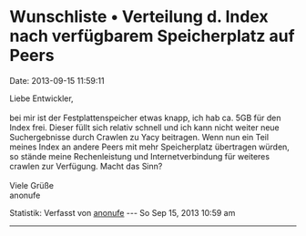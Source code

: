 Wunschliste • Verteilung d. Index nach verfügbarem Speicherplatz auf Peers
==========================================================================

Date: 2013-09-15 11:59:11

Liebe Entwickler,\
\
bei mir ist der Festplattenspeicher etwas knapp, ich hab ca. 5GB für den
Index frei. Dieser füllt sich relativ schnell und ich kann nicht weiter
neue Suchergebnisse durch Crawlen zu Yacy beitragen. Wenn nun ein Teil
meines Index an andere Peers mit mehr Speicherplatz übertragen würden,
so stände meine Rechenleistung und Internetverbindung für weiteres
crawlen zur Verfügung. Macht das Sinn?\
\
Viele Grüße\
anonufe

Statistik: Verfasst von
[anonufe](http://forum.yacy-websuche.de/memberlist.php?mode=viewprofile&u=9000)
--- So Sep 15, 2013 10:59 am

------------------------------------------------------------------------
